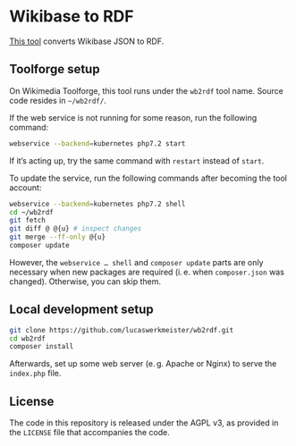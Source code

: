 # Wikibase to RDF

[This tool](https://tools.wmflabs.org/wb2rdf/) converts Wikibase JSON to RDF.

## Toolforge setup

On Wikimedia Toolforge, this tool runs under the `wb2rdf` tool name.
Source code resides in `~/wb2rdf/`.

If the web service is not running for some reason, run the following command:

```sh
webservice --backend=kubernetes php7.2 start
```

If it’s acting up, try the same command with `restart` instead of `start`.

To update the service, run the following commands after becoming the tool account:

```sh
webservice --backend=kubernetes php7.2 shell
cd ~/wb2rdf
git fetch
git diff @ @{u} # inspect changes
git merge --ff-only @{u}
composer update
```

However, the `webservice … shell` and `composer update` parts are only necessary
when new packages are required (i. e. when `composer.json` was changed).
Otherwise, you can skip them.

## Local development setup

```sh
git clone https://github.com/lucaswerkmeister/wb2rdf.git
cd wb2rdf
composer install
```

Afterwards, set up some web server (e. g. Apache or Nginx) to serve the `index.php` file.

## License

The code in this repository is released under the AGPL v3,
as provided in the `LICENSE` file that accompanies the code.
